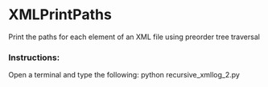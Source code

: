 # XMLPrintPaths
Print the paths for each element of an XML file using preorder tree traversal

### Instructions:

Open a terminal and type the following:
python recursive_xmllog_2.py
